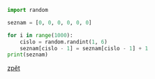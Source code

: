 ```python
import random

seznam = [0, 0, 0, 0, 0, 0]

for i in range(1000):
    cislo = random.randint(1, 6)
    seznam[cislo - 1] = seznam[cislo - 1] + 1
print(seznam)
```

[zpět](../../programovani_uvod.md#úkol-11-3)